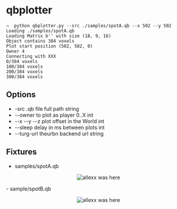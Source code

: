 qbplotter
=========

```
⇒  python qbplotter.py --src ./samples/spotA.qb --x 502 --y 502
Loading ./samples/spotA.qb
Loading Matrix b'' with size (18, 9, 16)
Object contains 384 voxels
Plot start position (502, 502, 0)
Owner 4
Connecting with XXX
0/384 voxels
100/384 voxels
200/384 voxels
300/384 voxels
```


Options
-------
- -src           .qb file full path             string
- --owner         to plot as player 0..X         int
- --x --y --z     plot offset in the World       int
- --sleep         delay in ms between plots      int
- --turg-url      theurbn backend url            string

Fixtures
--------
- samples/spotA.qb
<p align="center">
	<img src="https://github.com/TheURBN/turg/raw/master/tools/samples/spotA.png" alt="allexx was here"/>
</p>
- sample/spotB.qb
<p align="center">
	<img src="https://github.com/TheURBN/turg/raw/master/tools/samples/spotB.png" alt="allexx was here"/>
</p>